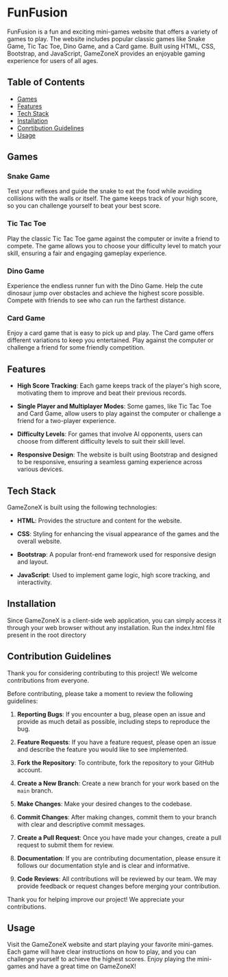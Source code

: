 # FunFusion
FunFusion is a fun and exciting mini-games website that offers a variety of games to play. The website includes popular classic games like Snake Game, Tic Tac Toe, Dino Game, and a Card game. Built using HTML, CSS, Bootstrap, and JavaScript, GameZoneX provides an enjoyable gaming experience for users of all ages.

## Table of Contents

- [Games](#games)
- [Features](#features)
- [Tech Stack](#tech-stack)
- [Installation](#installation)
- [Conrtibution Guidelines](#contribution-guidelines)
- [Usage](#usage)

## Games

### Snake Game

Test your reflexes and guide the snake to eat the food while avoiding collisions with the walls or itself. The game keeps track of your high score, so you can challenge yourself to beat your best score.

### Tic Tac Toe

Play the classic Tic Tac Toe game against the computer or invite a friend to compete. The game allows you to choose your difficulty level to match your skill, ensuring a fair and engaging gameplay experience.

### Dino Game

Experience the endless runner fun with the Dino Game. Help the cute dinosaur jump over obstacles and achieve the highest score possible. Compete with friends to see who can run the farthest distance.

### Card Game

Enjoy a card game that is easy to pick up and play. The Card game offers different variations to keep you entertained. Play against the computer or challenge a friend for some friendly competition.

## Features

- **High Score Tracking**: Each game keeps track of the player's high score, motivating them to improve and beat their previous records.

- **Single Player and Multiplayer Modes**: Some games, like Tic Tac Toe and Card Game, allow users to play against the computer or challenge a friend for a two-player experience.

- **Difficulty Levels**: For games that involve AI opponents, users can choose from different difficulty levels to suit their skill level.

- **Responsive Design**: The website is built using Bootstrap and designed to be responsive, ensuring a seamless gaming experience across various devices.

## Tech Stack

GameZoneX is built using the following technologies:

- **HTML**: Provides the structure and content for the website.

- **CSS**: Styling for enhancing the visual appearance of the games and the overall website.

- **Bootstrap**: A popular front-end framework used for responsive design and layout.

- **JavaScript**: Used to implement game logic, high score tracking, and interactivity.

## Installation

Since GameZoneX is a client-side web application, you can simply access it through your web browser without any installation.
Run the index.html file present in the root directory


## Contribution Guidelines

Thank you for considering contributing to this project! We welcome contributions from everyone.

Before contributing, please take a moment to review the following guidelines:

1. **Reporting Bugs**: If you encounter a bug, please open an issue and provide as much detail as possible, including steps to reproduce the bug.

2. **Feature Requests**: If you have a feature request, please open an issue and describe the feature you would like to see implemented.

3. **Fork the Repository**: To contribute, fork the repository to your GitHub account.

4. **Create a New Branch**: Create a new branch for your work based on the `main` branch.

5. **Make Changes**: Make your desired changes to the codebase.

6. **Commit Changes**: After making changes, commit them to your branch with clear and descriptive commit messages.

7. **Create a Pull Request**: Once you have made your changes, create a pull request to submit them for review.

8. **Documentation**: If you are contributing documentation, please ensure it follows our documentation style and is clear and informative.

9. **Code Reviews**: All contributions will be reviewed by our team. We may provide feedback or request changes before merging your contribution.

Thank you for helping improve our project! We appreciate your contributions.


## Usage

Visit the GameZoneX website and start playing your favorite mini-games. Each game will have clear instructions on how to play, and you can challenge yourself to achieve the highest scores.
Enjoy playing the mini-games and have a great time on GameZoneX!
